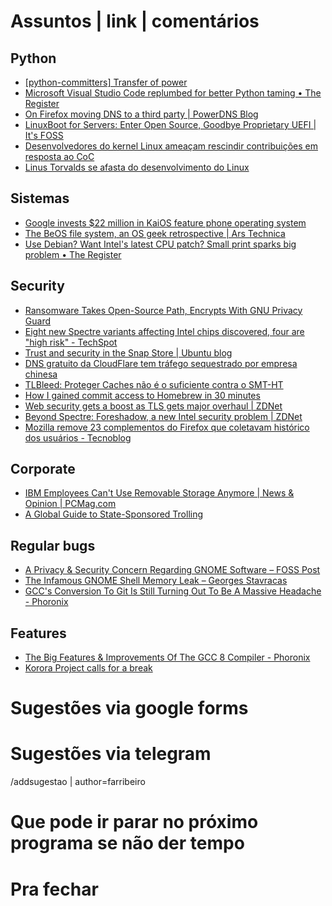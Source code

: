 Assuntos | link | comentários
=============================
Python
------
* [&#91;python-committers&#93; Transfer of power](https://www.mail-archive.com/python-committers@python.org/msg05628.html)
* [Microsoft Visual Studio Code replumbed for better Python taming • The Register    ](https://www.theregister.co.uk/2018/07/20/microsoft_visual_studio_code_python/)
* [On Firefox moving DNS to a third party | PowerDNS Blog](https://blog.powerdns.com/2018/09/04/on-firefox-moving-dns-to-a-third-party/)
* [LinuxBoot for Servers: Enter Open Source, Goodbye Proprietary UEFI | It's FOSS](https://itsfoss.com/linuxboot-uefi/)
* [Desenvolvedores do kernel Linux ameaçam rescindir contribuições em resposta ao CoC](http://eri.cx/68T)
* [Linus Torvalds se afasta do desenvolvimento do Linux](http://eri.cx/68O)

Sistemas
--------
* [Google invests $22 million in KaiOS feature phone operating system](https://www.androidpolice.com/2018/06/28/google-invests-22-million-kaios-feature-phone-operating-system/)
* [The BeOS file system, an OS geek retrospective | Ars Technica](http://arstechnica.com/open-source/news/2010/06/the-beos-filesystem.ars)
* [Use Debian? Want Intel's latest CPU patch? Small print sparks big problem • The Register](https://www.theregister.co.uk/2018/08/21/intel_cpu_patch_licence/)

Security
--------
* [Ransomware Takes Open-Source Path, Encrypts With GNU Privacy Guard](https://securingtomorrow.mcafee.com/mcafee-labs/ransomware-takes-open-source-path-encrypts-gnu-privacy-guard/)
* [Eight new Spectre variants affecting Intel chips discovered, four are "high risk" - TechSpot](https://www.techspot.com/news/74447-eight-new-spectre-variants-affecting-intel-chips-discovered.html)
* [Trust and security in the Snap Store | Ubuntu blog](https://blog.ubuntu.com/2018/05/15/trust-and-security-in-the-snap-store)
* [DNS gratuito da CloudFlare tem tráfego sequestrado por empresa chinesa](https://medium.com/@ayubio/dns-gratuito-da-cloudflare-tem-tr%C3%A1fego-sequestrado-por-empresa-chinesa-b0a4de05cdbc)
* [TLBleed: Proteger Caches não é o suficiente contra o SMT-HT](https://linux-br.org/81-tlbleed-proteger-caches-nao-e-o-suficiente-contra-o-smt-ht)
* [How I gained commit access to Homebrew in 30 minutes](https://medium.com/@vesirin/how-i-gained-commit-access-to-homebrew-in-30-minutes-2ae314df03ab)
* [Web security gets a boost as TLS gets major overhaul | ZDNet](http://flip.it/t_i0iy)
* [Beyond Spectre: Foreshadow, a new Intel security problem | ZDNet](http://flip.it/yU2XxV)
* [Mozilla remove 23 complementos do Firefox que coletavam histórico dos usuários - Tecnoblog](http://flip.it/56RYnO)

Corporate
---------
* [IBM Employees Can't Use Removable Storage Anymore | News & Opinion | PCMag.com](https://www.pcmag.com/news/361098/ibm-employees-cant-use-removable-storage-anymore)
* [A Global Guide to State-Sponsored Trolling](https://www.bloomberg.com/features/2018-government-sponsored-cyber-militia-cookbook/)

Regular bugs
------------
* [A Privacy & Security Concern Regarding GNOME Software – FOSS Post](https://fosspost.org/analytics/privacy-security-concern-regarding-gnome-software)
* [The Infamous GNOME Shell Memory Leak – Georges Stavracas](https://feaneron.com/2018/04/20/the-infamous-gnome-shell-memory-leak/)
* [GCC's Conversion To Git Is Still Turning Out To Be A Massive Headache - Phoronix](https://www.phoronix.com/scan.php?page=news_item&px=GCC-Git-Complexities)

Features
--------
* [The Big Features & Improvements Of The GCC 8 Compiler - Phoronix](https://www.phoronix.com/scan.php?page=news_item&px=GCC-8-Compiler-Features-List)
* [Korora Project calls for a break](https://kororaproject.org/about/news/time-for-a-break)


Sugestões via google forms
==========================

Sugestões via telegram
======================
/addsugestao | author=farribeiro

Que pode ir parar no próximo programa se não der tempo
=======================================================

Pra fechar
==========


